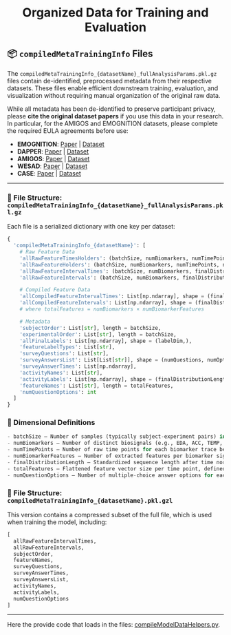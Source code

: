 <h1 align="center">
  Organized Data for Training and Evaluation
</h1>

## 📦 `compiledMetaTrainingInfo` Files

The `compiledMetaTrainingInfo_{datasetName}_fullAnalysisParams.pkl.gz` files contain de-identified, preprocessed metadata from their respective datasets. These files enable efficient downstream training, evaluation, and visualization without requiring manual organization of the original raw data.

While all metadata has been de-identified to preserve participant privacy, please **cite the original dataset papers** if you use this data in your research. In particular, for the AMIGOS and EMOGNITION datasets, please complete the required EULA agreements before use:

- **EMOGNITION**: [Paper](https://doi.org/10.1038/s41597-022-01262-0) | [Dataset](https://dataverse.harvard.edu/dataset.xhtml?persistentId=doi:10.7910/DVN/R9WAF4)
- **DAPPER**: [Paper](https://doi.org/10.1038/s41597-021-00945-4) | [Dataset](https://www.synapse.org/Synapse:syn22418021/wiki/605529)
- **AMIGOS**: [Paper](https://www.eecs.qmul.ac.uk/mmv/datasets/amigos/doc/Paper_TAC.pdf) | [Dataset](https://www.eecs.qmul.ac.uk/mmv/datasets/amigos/index.html)
- **WESAD**: [Paper](https://dl.acm.org/doi/10.1145/3242969.3242985) | [Dataset](https://ubi29.informatik.uni-siegen.de/usi/data_wesad.html)
- **CASE**: [Paper](https://doi.org/10.1038/s41597-019-0209-0) | [Dataset](https://springernature.figshare.com/articles/dataset/CASE_Dataset-full/8869157?file=16260497)

---

### 📁 File Structure: `compiledMetaTrainingInfo_{datasetName}_fullAnalysisParams.pkl.gz`

Each file is a serialized dictionary with one key per dataset:

```python
{
  'compiledMetaTrainingInfo_{datasetName}': [
    # Raw Feature Data
    'allRawFeatureTimesHolders': (batchSize, numBiomarkers, numTimePoints),
    'allRawFeatureHolders': (batchSize, numBiomarkers, numTimePoints, numBiomarkerFeatures),
    'allRawFeatureIntervalTimes': (batchSize, numBiomarkers, finalDistributionLength),
    'allRawFeatureIntervals': (batchSize, numBiomarkers, finalDistributionLength, numBiomarkerFeatures),

    # Compiled Feature Data
    'allCompiledFeatureIntervalTimes': List[np.ndarray], shape = (finalDistributionLength,),
    'allCompiledFeatureIntervals': List[np.ndarray], shape = (finalDistributionLength, totalFeatures),
    # where totalFeatures = numBiomarkers × numBiomarkerFeatures

    # Metadata
    'subjectOrder': List[str], length = batchSize,
    'experimentalOrder': List[str], length = batchSize,
    'allFinalLabels': List[np.ndarray], shape = (labelDim,),
    'featureLabelTypes': List[str],
    'surveyQuestions': List[str],
    'surveyAnswersList': List[List[str]], shape = (numQuestions, numOptions),
    'surveyAnswerTimes': List[np.ndarray],
    'activityNames': List[str],
    'activityLabels': List[np.ndarray], shape = (finalDistributionLength,),
    'featureNames': List[str], length = totalFeatures,
    'numQuestionOptions': int
  ]
}
```

### 🧮 Dimensional Definitions

```python
- batchSize – Number of samples (typically subject-experiment pairs) in the dataset.
- numBiomarkers – Number of distinct biosignals (e.g., EDA, ACC, TEMP, etc.).
- numTimePoints – Number of raw time points for each biomarker trace before resampling.
- numBiomarkerFeatures – Number of extracted features per biomarker signal (e.g., mean, slope, std). 
- finalDistributionLength – Standardized sequence length after time normalization/resampling. 
- totalFeatures – Flattened feature vector size per time point, defined as sum(numBiomarkerFeatures) for all biomarkers. 
- numQuestionOptions – Number of multiple-choice answer options for each survey question.
```

### 📁 File Structure: `compiledMetaTrainingInfo_{datasetName}.pkl.gzl`

This version contains a compressed subset of the full file, which is used when training the model, including:

```python
[
  allRawFeatureIntervalTimes,
  allRawFeatureIntervals,
  subjectOrder,
  featureNames,
  surveyQuestions,
  surveyAnswerTimes,
  surveyAnswersList,
  activityNames,
  activityLabels,
  numQuestionOptions
]
```

<hr>

Here the provide code that loads in the files: [compileModelDataHelpers.py](https://github.com/SammysStacks/Stress-Analysis-Head/blob/main/helperFiles/machineLearning/dataInterface/compileModelDataHelpers.py#L52).
